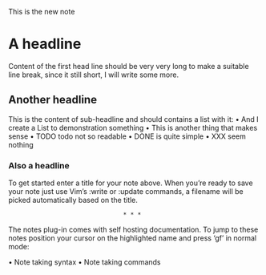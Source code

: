  This is the new note

# A headline
Content of the first head line should be very very long to make a suitable line
break, since it still short, I will write some more.

## Another headline
This is the content of sub-headline and should contains a list with it:
• And I create a List to demonstration something
• This is another thing that makes sense
• TODO todo not so readable
• DONE is quite simple
• XXX seem nothing

### Also a headline

To get started enter a title for your note above. When you’re ready to save
your note just use Vim’s :write or :update commands, a filename will be picked
automatically based on the title.

                                    * * *

The notes plug-in comes with self hosting documentation. To jump to these notes
position your cursor on the highlighted name and press ‘gf’ in normal mode:

 • Note taking syntax
 • Note taking commands
